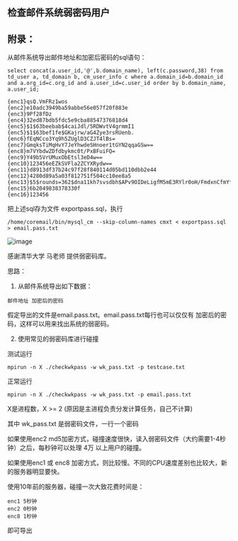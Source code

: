 

## 检查邮件系统弱密码用户

## 附录：

从邮件系统导出邮件地址和加密后密码的sql语句：

```
select concat(a.user_id,'@',b.domain_name), left(c.password,38) from td_user a, td_domain b, cm_user_info c where a.domain_id=b.domain_id and a.org_id=c.org_id and a.user_id=c.user_id order by b.domain_name, a.user_id;
```

```
{enc1}qsQ.VmFRz1wos
{enc2}e10adc3949ba59abbe56e057f20f883e
{enc3}9Pf28fDz
{enc4}32ed87bdb5fdc5e9cba88547376818d4
{enc5}$1$63beebab$4caiJdl/5RDWvtV4grmmI1
{enc5}$1$63bef1fe$GKajrw/aG4Zye3rsRUenb.
{enc6}fEqNCco3Yq9h5ZUglD3CZJT4lBs=
{enc7}GmqksTiMqHvY7JeYhwdeSHnoer1tGYN2qqaGSw==
{enc8}m7VYbdwZDfdbykmc0t/PxBFuiFQ=
{enc9}Y49b5VrUMuxObEtsl3eD4w==
{enc10}123456eEZkSVFla2ZCYXRydw==
{enc11}d8913df37b24c97f28f840114d05bd110dbb2e44
{enc12}4280d89a5a03f812751f504cc10ee8a5
{enc13}$5$rounds=362$dna11kh7svsdbh$APv9OIDeLigfM5mE3RYlr0oH/FmdxnCfmYfeBqdm9o8
{enc15}6b2049838378330f
{enc16}123456
```

把上述sql存为文件 exportpass.sql，执行
```
/home/coremail/bin/mysql_cm --skip-column-names cmxt < exportpass.sql > email.pass.txt
```

![image](https://user-images.githubusercontent.com/16593068/211709925-637fe306-5b27-4ee5-9765-e1db64b11178.png)


感谢清华大学 马老师 提供弱密码库。

思路：

1. 从邮件系统导出如下数据：
```
邮件地址 加密后的密码
```
假定导出的文件是email.pass.txt。email.pass.txt每行也可以仅仅有 加密后的密码，这样可以用来找出系统的弱密码。


2. 使用常见的弱密码库进行碰撞

测试运行
```
mpirun -n X ./checkwkpass -w wk_pass.txt -p testcase.txt
```

正常运行
```
mpirun -n X ./checkwkpass -w wk_pass.txt -p email.pass.txt
```
X是进程数，X >= 2 (原因是主进程负责分发计算任务，自己不计算)

其中 wk_pass.txt 是弱密码文件，一行一个密码

如果使用enc2 md5加密方式，碰撞速度很快，读入弱密码文件（大约需要1-4秒钟）之后，每秒钟可以处理 4万 以上用户的碰撞。

如果使用enc1 或 enc8 加密方式，则比较慢。不同的CPU速度差别也比较大，新的服务器明显要快。

使用10年前的服务器，碰撞一次大致花费时间是：
```
enc1 5秒钟
enc2 0秒钟
enc8 1秒钟
```


即可导出
